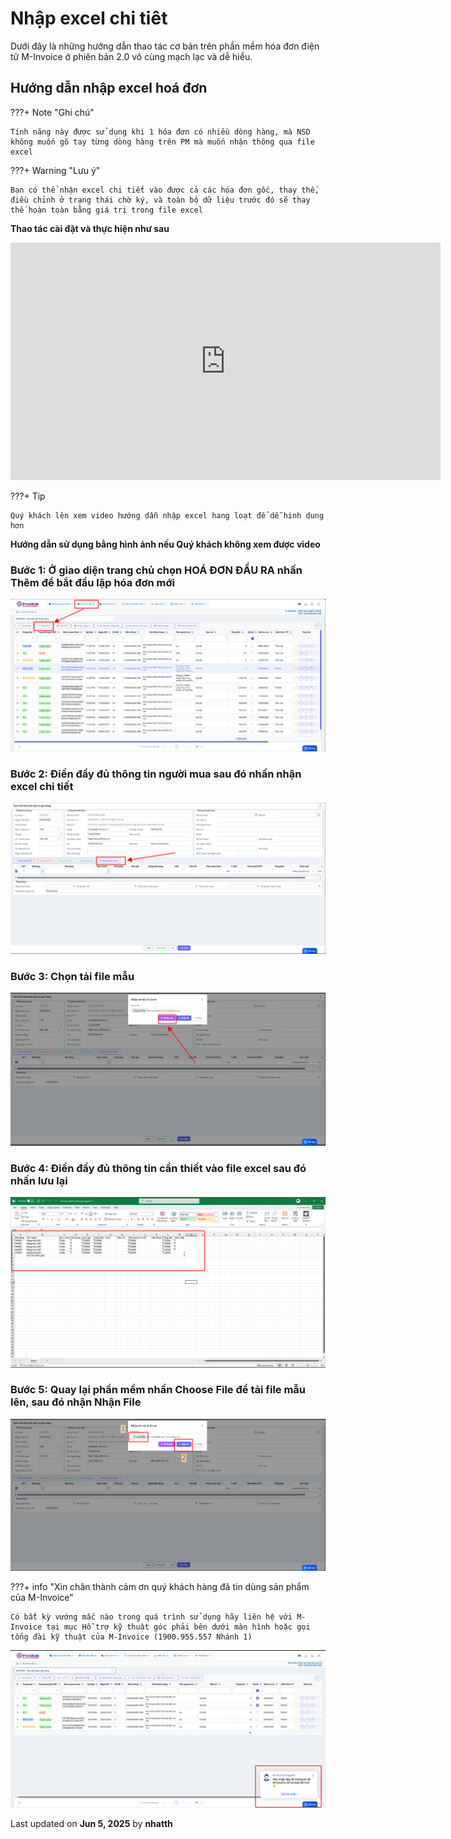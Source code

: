 # **Nhập excel chi tiêt**

Dưới đây là những hướng dẫn thao tác cơ bản trên phần mềm hóa đơn điện tử M-Invoice ở phiên bản 2.0 vô cùng mạch lạc và dễ hiểu.

## **Hướng dẫn nhập excel hoá đơn**

???+ Note "Ghi chú"

    Tính năng này được sử dụng khi 1 hóa đơn có nhiều dòng hàng, mà NSD không muốn gõ tay từng dòng hàng trên PM mà muốn nhận thông qua file excel

???+ Warning "Lưu ý"

    Bạn có thể nhận excel chi tiết vào được cả các hóa đơn gốc, thay thế, điều chỉnh ở trạng thái chờ ký, và toàn bộ dữ liệu trước đó sẽ thay thế hoàn toàn bằng giá trị trong file excel

**Thao tác cài đặt và thực hiện như sau**

<iframe style="width: 43rem; height: 380px" src="https://www.youtube.com/embed/2BcxuQ1hWbY?si=pCdz31XtA089jPMd" title="YouTube video player" frameborder="0" allow="accelerometer; autoplay; clipboard-write; encrypted-media; gyroscope; picture-in-picture; web-share" referrerpolicy="strict-origin-when-cross-origin" allowfullscreen></iframe>

???+ Tip

    Quý khách lên xem video hướng dẫn nhập excel hang loạt để dễ hinh dung hơn

**Hướng dẫn sử dụng bằng hình ảnh nếu Quý khách không xem được video**

### **Bước 1: Ở giao diện trang chủ chọn HOÁ ĐƠN ĐẦU RA nhấn Thêm để bắt đầu lập hóa đơn mới**

![Hình 1](../../assets/images/invoice2/2.0_nhap-excel-chi-tiet_1.png "Hãy bấm vào để xem rõ hơn")

### **Bước 2: Điền đầy đủ thông tin người mua sau đó nhấn nhận excel chi tiết**

![Hình 2](../../assets/images/invoice2/2.0_nhap-excel-chi-tiet_2.png "Hãy bấm vào để xem rõ hơn")

### **Bước 3: Chọn tải file mẫu**

![Hình 3](../../assets/images/invoice2/2.0_nhap-excel-chi-tiet_5.png "Hãy bấm vào để xem rõ hơn")

### **Bước 4: Điền đầy đủ thông tin cần thiết vào file excel sau đó nhấn lưu lại**

![Hình 4](../../assets/images/invoice2/2.0_nhap-excel-chi-tiet_3.png "Hãy bấm vào để xem rõ hơn")

### **Bước 5: Quay lại phần mềm nhấn Choose File để tải file mẫu lên, sau đó nhận Nhận File**

![Hình 4](../../assets/images/invoice2/2.0_nhap-excel-chi-tiet_4.png "Hãy bấm vào để xem rõ hơn")

???+ info "Xin chân thành cảm ơn quý khách hàng đã tin dùng sản phẩm của M-Invoice"

    Có bất kỳ vướng mắc nào trong quá trình sử dụng hãy liên hệ với M-Invoice tại mục Hỗ trợ kỹ thuật góc phải bên dưới màn hình hoặc gọi tổng đài kỹ thuật của M-Invoice (1900.955.557 Nhánh 1)

![Hình 5](../../assets/images/invoice2/hotro.png "Hãy bấm vào để xem rõ hơn")

<div class="last-updated">Last updated on <strong>Jun 5, 2025</strong> by <strong>nhatth</strong></div>
